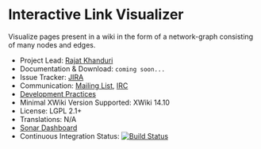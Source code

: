 # Interactive Link Visualizer

Visualize pages present in a wiki in the form of a network-graph consisting of many nodes and edges. 

* Project Lead: [Rajat Khanduri](https://www.xwiki.org/xwiki/bin/view/XWiki/rajat)
* Documentation & Download: `coming soon...`
* Issue Tracker: [JIRA](https://jira.xwiki.org/projects/INTLV)
* Communication: [Mailing List](http://dev.xwiki.org/xwiki/bin/view/Community/MailingLists), [IRC](http://dev.xwiki.org/xwiki/bin/view/Community/IRC)
* [Development Practices](http://dev.xwiki.org)
* Minimal XWiki Version Supported: XWiki 14.10
* License: LGPL 2.1+
* Translations: N/A 
* [Sonar Dashboard](https://sonarcloud.io/project/overview?id=org.xwiki.contrib%3Aapplication-interactive-link-visualizer)
* Continuous Integration Status: [![Build Status](https://ci.xwiki.org/view/Contrib/job/XWiki%20Contrib/job/application-interactive-link-visualizer/job/main/badge/icon)](https://ci.xwiki.org/view/Contrib/job/XWiki%20Contrib/job/application-interactive-link-visualizer/job/main/)